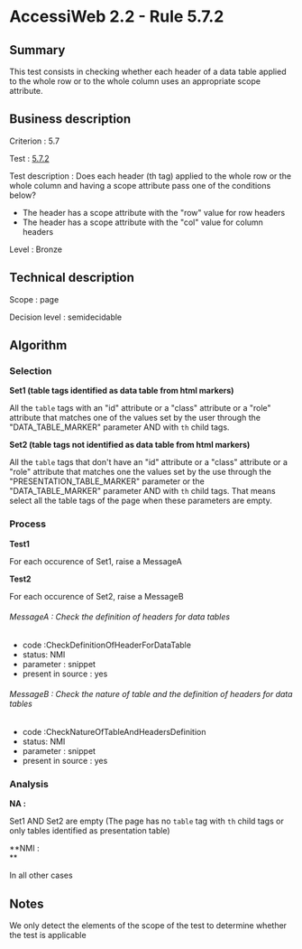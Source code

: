 # AccessiWeb 2.2 - Rule  5.7.2

## Summary

This test consists in checking whether each header of a data table
applied to the whole row or to the whole column uses an appropriate
scope attribute.

## Business description

Criterion : 5.7

Test : [5.7.2](http://accessiweb.org/index.php/accessiweb-22-english-version.html#test-5-7-2)

Test description : Does each header (th tag) applied to the whole row or
the whole column and having a scope attribute pass one of the conditions
below?

-   The header has a scope attribute with the "row" value for row
    headers
-   The header has a scope attribute with the "col" value for column
    headers

Level : Bronze

## Technical description

Scope : page

Decision level :
semidecidable

## Algorithm

### Selection

**Set1 (table tags identified as data table from html markers)**

All the `table` tags with an "id" attribute or a "class" attribute or a
"role" attribute that matches one of the values set by the user through
the "DATA\_TABLE\_MARKER" parameter AND with `th` child tags.

**Set2 (table tags not identified as data table from html markers)**

All the `table` tags that don't have an "id" attribute or a "class"
attribute or a "role" attribute that matches one the values set by the
use through the "PRESENTATION\_TABLE\_MARKER" parameter or the
"DATA\_TABLE\_MARKER" parameter AND with `th` child tags. That means
select all the table tags of the page when these parameters are empty.

### Process

**Test1**

For each occurence of Set1, raise a MessageA

**Test2**

For each occurence of Set2, raise a MessageB

###### MessageA : Check the definition of headers for data tables

-   code :CheckDefinitionOfHeaderForDataTable
-   status: NMI
-   parameter : snippet
-   present in source : yes

###### MessageB : Check the nature of table and the definition of headers for data tables

-   code :CheckNatureOfTableAndHeadersDefinition
-   status: NMI
-   parameter : snippet
-   present in source : yes

### Analysis

**NA :**

Set1 AND Set2 are empty (The page has no `table` tag with `th` child
tags or only tables identified as presentation table)

**NMI : \
**

In all other cases

## Notes

We only detect the elements of the scope of the test to determine
whether the test is applicable
